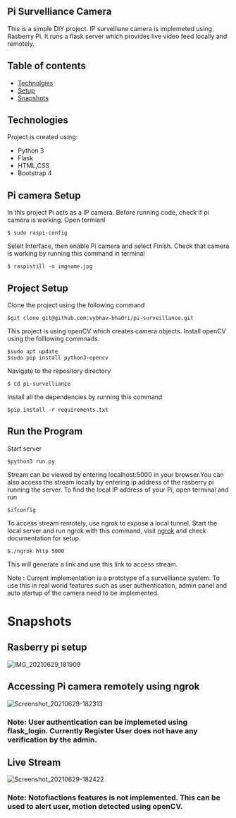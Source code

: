 ## Pi Survelliance Camera
This is a simple DIY project. IP survelliane camera is implemeted using Rasberry Pi. It runs a flask server which provides live video feed locally and remotely.

## Table of contents
* [Technolgies](#technologies)
* [Setup](#setup)
* [Snapshots](#snapshots)

## Technologies
Project is created using:
* Python 3
* Flask
* HTML,CSS
* Bootstrap 4 

## Pi camera Setup
In this project Pi acts as a IP camera. Before running code, check if pi camera is working.
Open termianl
```
$ sudo raspi-config
```
Selelt Interface, then enable Pi camera and select Finish.
Check that camera is working by running this command in terminal
```
$ raspistill -o imgname.jpg

```
## Project Setup
Clone the project using the following command
```
$git clone git@github.com:vybhav-bhadri/pi-surveillance.git
```
This project is using openCV which creates camera objects. Install openCV using the folllowing commnads.
```
$sudo apt update
$sudo pip install python3-opencv
```
Navigate to the repository directory
```
$ cd pi-survelliance
```
Install all the dependencies by running this command
```
$pip install -r requirements.txt
```
## Run the Program
Start server
```
$python3 run.py
```
Stream can be viewed by entering localhost:5000 in your browser.You can also access the stream locally by entering ip address of the rasberry pi running the server.
To find the local IP address of your Pi, open terminal and run
```
$ifconfig
```
To access stream remotely, use ngrok to expose a local tunnel. Start the local server and run ngrok with this command,
visit [ngrok](https://ngrok.com/) and check documentation for setup.
```
$./ngrok http 5000
```
This will generate a link and use this link to access stream.

Note : Current implementation is a prototype of a survelliance system. To use this in real world features such as user authentication, admin panel and auto startup of the camera need to be implemented.

# Snapshots

## Rasberry pi setup
![IMG_20210629_181909](https://user-images.githubusercontent.com/54641149/124130854-d64c2580-da9c-11eb-8f89-3cd8644014a9.jpg)

## Accessing Pi camera remotely using ngrok
![Screenshot_20210629-182313](https://user-images.githubusercontent.com/54641149/124131090-16aba380-da9d-11eb-89f0-7fd3f70f5b2d.jpg)
### Note: User authentication can be implemeted using flask_login. Currently Register User does not have any verification by the admin.  

## Live Stream
![Screenshot_20210629-182422](https://user-images.githubusercontent.com/54641149/124131274-4195f780-da9d-11eb-8947-afa5eacdd373.jpg)
### Note: Notofiactions features is not implemented. This can be used to alert user, motion detected using openCV.








